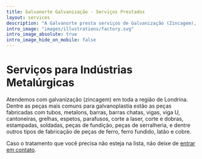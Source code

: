 ```yaml
---
title: Galvanorte Galvanização - Serviços Prestados
layout: services
description: "A Galvanorte presta serviços de Galvanização (Zincagem), decapagem, fosfatização e limpeza química em Londrina. Atendemos as maiores industrias metalúrgicas da região. Galvanização de Ferro, Tubos, Cantoneiras, Chapas, Parafusos, Barras e peças de serralheria."
intro_image: "images/illustrations/factory.svg"
intro_image_absolute: true
intro_image_hide_on_mobile: false
---
```


# Serviços para Indústrias Metalúrgicas

Atendemos com galvanização (zincagem) em toda a região de Londrina. Dentre as peças mais comuns para galvanoplastia estão as peças fabricadas com tubos, metalons, barras, barras chatas, vigas, viga U, cantoneiras, grelhas, espetos, parafusos, corte a laser, corte e dobras, estampadas, soldadas, peças de fundição, peças de serralheria, e dentre outros tipos de fabricação de peças de ferro, ferro fundido, latão e cobre.

Caso o tratamento que você precisa não esteja na lista, não deixe de [entrar em contato](/contato).